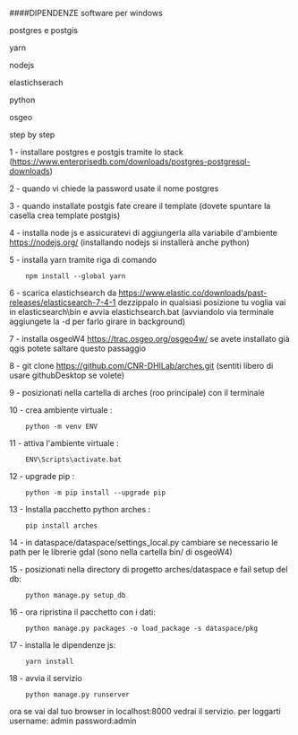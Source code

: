 ####DIPENDENZE software per windows

postgres e postgis

yarn

nodejs

elastichserach

python

osgeo
    
step by step

   1 -  installare postgres e postgis tramite lo stack (https://www.enterprisedb.com/downloads/postgres-postgresql-downloads)
    
   2 -  quando vi chiede la password usate il nome postgres
    
   3 -  quando installate postgis fate creare il template (dovete spuntare la casella crea template postgis)
    
   4 -  installa node js e assicuratevi di aggiungerla alla variabile d'ambiente https://nodejs.org/  (installando nodejs si installerà anche python)
    
   5 -  installa yarn tramite riga di comando 
                                                
        npm install --global yarn
    
   6 -  scarica  elastichsearch da https://www.elastic.co/downloads/past-releases/elasticsearch-7-4-1
     dezzippalo in qualsiasi posizione tu voglia  vai in elasticsearch\bin e avvia elastichsearch.bat (avviandolo via terminale aggiungete la -d per farlo girare in background)
     
   7 - installa osgeoW4     https://trac.osgeo.org/osgeo4w/     se avete installato già qgis potete saltare questo passaggio
     
   8 - git clone https://github.com/CNR-DHILab/arches.git  (sentiti libero di usare githubDesktop se volete)
     
   9 - posizionati nella cartella di arches (roo principale) con il terminale
 
   10 - crea ambiente virtuale :  
   
        python -m venv ENV
    
   11 - attiva l'ambiente virtuale : 
   
        ENV\Scripts\activate.bat
    
   12 - upgrade pip :  
   
        python -m pip install --upgrade pip
    
   13 - Installa pacchetto python arches : 
   
        pip install arches
    
   14 - in dataspace/dataspace/settings_local.py cambiare se necessario le path per le librerie gdal (sono nella cartella bin/ di osgeoW4)
    
   15 - posizionati nella directory di progetto arches/dataspace e fail setup del db: 
   
        python manage.py setup_db
    
   16 - ora ripristina il pacchetto con i dati: 
   
        python manage.py packages -o load_package -s dataspace/pkg
   
   17 - installa le dipendenze js:  
   
        yarn install
    
   18 - avvia il servizio 
   
        python manage.py runserver
    
   ora se vai dal tuo browser in localhost:8000 vedrai il servizio. per loggarti username: admin password:admin
